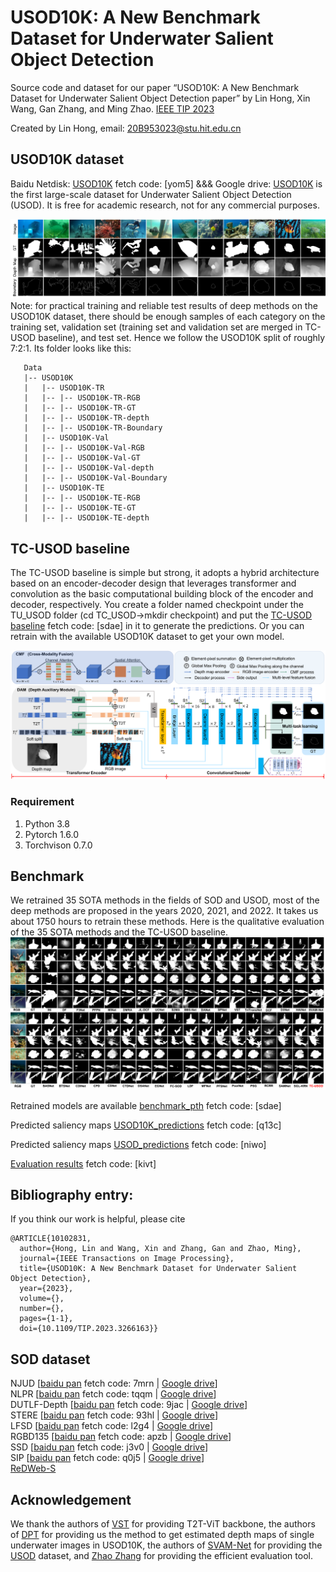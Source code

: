 # USOD10K: A New Benchmark Dataset for Underwater Salient Object Detection

Source code and dataset for our paper “USOD10K: A New Benchmark Dataset for Underwater Salient Object Detection paper” by Lin Hong,  Xin Wang, Gan Zhang, and Ming Zhao. [IEEE TIP 2023](https://ieeexplore.ieee.org/document/10102831)

Created by Lin Hong, email: 20B953023@stu.hit.edu.cn

## USOD10K dataset
Baidu Netdisk: [USOD10K](https://pan.baidu.com/s/11icEoJRqKmStkUkEtRgS4w) fetch code: [yom5]  &&&  Google drive: [USOD10K](https://drive.google.com/file/d/1PH0PwKchXnkWwtAwbhNSW4utMCp5zer8/view?usp=sharing) is the first large-scale dataset for Underwater Salient Object Detection (USOD). It is free for academic research, not for any commercial purposes.

![avatar](https://github.com/LinHong-HIT/USOD10K/blob/ef4fc30f7957f3255e375b608191175454cf4658/dataset_img.png)
Note: for practical training and reliable test results of deep methods on the USOD10K dataset, there should be enough samples of each category on the training set, validation set (training set and validation set are merged in TC-USOD baseline), and test set. Hence we follow the USOD10K split of roughly 7:2:1. Its folder looks like this:

````
   Data
   |-- USOD10K
   |   |-- USOD10K-TR
   |   |-- |-- USOD10K-TR-RGB
   |   |-- |-- USOD10K-TR-GT
   |   |-- |-- USOD10K-TR-depth
   |   |-- |-- USOD10K-TR-Boundary
   |   |-- USOD10K-Val
   |   |-- |-- USOD10K-Val-RGB
   |   |-- |-- USOD10K-Val-GT
   |   |-- |-- USOD10K-Val-depth
   |   |-- |-- USOD10K-Val-Boundary
   |   |-- USOD10K-TE
   |   |-- |-- USOD10K-TE-RGB
   |   |-- |-- USOD10K-TE-GT
   |   |-- |-- USOD10K-TE-depth
````
## TC-USOD baseline
The TC-USOD baseline is simple but strong, it adopts a hybrid architecture based on an encoder-decoder design that leverages transformer and convolution as the basic computational building block of the encoder and decoder, respectively. You create a folder named checkpoint under the TU_USOD folder (cd TC_USOD->mkdir checkpoint) and put the [TC-USOD baseline](https://pan.baidu.com/s/1N4bMHCsvLrHckgv4RFODyQ) fetch code: [sdae] in it to generate the predictions. Or you can retrain with the available USOD10K dataset to get your own model. 

![](TC-USOD.png)
### Requirement
1. Python 3.8
2. Pytorch 1.6.0
3. Torchvison 0.7.0

## Benchmark
We retrained 35 SOTA methods in the fields of SOD and USOD, most of the deep methods are proposed in the years 2020, 2021, and 2022. It takes us about 1750 hours to retrain these methods. Here is the qualitative evaluation of the 35 SOTA methods and the TC-USOD baseline.
![avatar](https://github.com/LinHong-HIT/USOD10K/blob/4ac87c771709fc62ba0bce219cdaec2bee176c0d/qualitative_eva.png)

Retrained models are available [benchmark_pth](https://pan.baidu.com/s/1N4bMHCsvLrHckgv4RFODyQ) fetch code: [sdae]

Predicted saliency maps [USOD10K_predictions](https://pan.baidu.com/s/16tirqN1X5xXODzIZbSzCRA?pwd=q13c) fetch code: [q13c]

Predicted saliency maps [USOD_predictions](https://pan.baidu.com/s/1pdFUEbKMllWFXxBbJ0JayA) fetch code: [niwo]  

[Evaluation results](https://pan.baidu.com/s/1Z4XdgNpcwWi7UKyDnoZqdQ) fetch code: [kivt]  

## Bibliography entry:
If you think our work is helpful, please cite
```
@ARTICLE{10102831,
  author={Hong, Lin and Wang, Xin and Zhang, Gan and Zhao, Ming},
  journal={IEEE Transactions on Image Processing}, 
  title={USOD10K: A New Benchmark Dataset for Underwater Salient Object Detection}, 
  year={2023},
  volume={},
  number={},
  pages={1-1},
  doi={10.1109/TIP.2023.3266163}}
```

## SOD dataset

NJUD [[baidu pan](https://pan.baidu.com/s/1ywIJV_C0lG1KZNFow87bQQ) fetch code: 7mrn | [Google drive](https://drive.google.com/file/d/19rdcNsuDE6bRD58bruqCXPDhoopTMME4/view?usp=sharing)]  
NLPR [[baidu pan](https://pan.baidu.com/s/1G3ec34XV7oQboY8R9FPVDw) fetch code: tqqm | [Google drive](https://drive.google.com/file/d/1NlJqeauFt6NlzNSHL9iQofzm8XWLmeg9/view?usp=sharing)]  
DUTLF-Depth [[baidu pan](https://pan.baidu.com/s/1BZepaCfo2BsuvBczJKhN4Q) fetch code: 9jac | [Google drive](https://drive.google.com/file/d/1FcS2cBrIj-tBmEgqQzqp-arKIA6UjsLd/view?usp=sharing)]  
STERE [[baidu pan](https://pan.baidu.com/s/16ros8tHMxy9YwfqBZJf1zQ) fetch code: 93hl | [Google drive](https://drive.google.com/file/d/1cVw3tM3xRBxrvO3TZ-oX5tmnPPMIrNbJ/view?usp=sharing)]  
LFSD [[baidu pan](https://pan.baidu.com/s/1sSjFX45DIcNyExsA_lpybQ) fetch code: l2g4 | [Google drive](https://drive.google.com/file/d/1KFZ53EiIuCxMaf6nlFwhfOeBqOJ7BldF/view?usp=sharing)]  
RGBD135 [[baidu pan](https://pan.baidu.com/s/1NQiTSYIs23Cl4TCf7Edp0A) fetch code: apzb | [Google drive](https://drive.google.com/file/d/1kYClZ_17EdFviJ6SiW0_ghqudUCr4r2F/view?usp=sharing)]  
SSD [[baidu pan](https://pan.baidu.com/s/1Ihx001o1MUYaUtbBQH4TnQ) fetch code: j3v0 | [Google drive](https://drive.google.com/file/d/1rD0QKEHdUSE-Cpijgxv4BlPUMRQ6Q69l/view?usp=sharing)]  
SIP [[baidu pan](https://pan.baidu.com/s/1qvpfXrPYT94M6mD0pv3-SQ) fetch code: q0j5 | [Google drive](https://drive.google.com/file/d/1Ruv0oLVP8QjrN3keOtdCjSiX4mh7bBVN/view?usp=sharing)]  
[ReDWeb-S](https://github.com/nnizhang/SMAC)

## Acknowledgement
We thank the authors of [VST](https://github.com/yitu-opensource/T2T-ViT) for providing T2T-ViT backbone, the authors of [DPT](https://github.com/isl-org/DPT) for providing us the method to get estimated depth maps of single underwater images in USOD10K, the authors of [SVAM-Net](http://www.roboticsproceedings.org/rss18/p048.pdf) for providing the [USOD](https://irvlab.cs.umn.edu/resources/usod-dataset) dataset, and [Zhao Zhang](https://github.com/zzhanghub/eval-co-sod) for providing the efficient evaluation tool.



